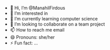 - 👋 Hi, I’m @ManahilFirdous
- 👀 I’m interested in 
- 🌱 I’m currently learning computer science 
- 💞️ I’m looking to collaborate on a team project
- 📫 How to reach me email
- 😄 Pronouns: she/her
- ⚡ Fun fact: ...

<!---
ManahilFirdous/ManahilFirdous is a ✨ special ✨ repository because its `README.md` (this file) appears on your GitHub profile.
You can click the Preview link to take a look at your changes.
--->
